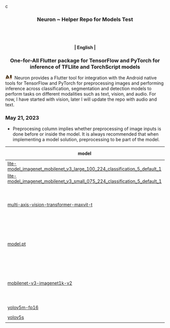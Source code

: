 c<h3 align="center">
    <p>
        <b>Neuron ~ Helper Repo for Models Test</b> 
    <p>
</h3>
  <br/>
  <br/>
<h4 align="center">
    <p>
       | <b>English</b> |
    <p>
</h4>

<h3 align="center">
    <p>One-for-All Flutter package for TensorFlow and PyTorch for inference of TFLlite and TorchScript models</p>
</h3>


<img src="./logo.png" width="20" style="margin-right: 5px;"/> Neuron provides a Flutter tool for integration with the Android native tools for TensorFlow and PyTorch for preprocessing images and performing inference across classification, segmentation and detection models to perform tasks on different modalities such as text, vision, and audio.
For now, I have started with vision, later I will update the repo with audio and text.


### May 21, 2023
* Preprocesing column implies whether preprocessing of image inputs is done before or inside the model. It is always recommended that when implementing a model solution, preprocessing to be part of the model.

| model                                                                                                                |task  | framework |file_type | normalization | preprocessing | image size | model size | tested |
|----------------------------------------------------------------------------------------------------------------------|------|------|--------|-----------|------|-----|-------|-------|
| [lite-model_imagenet_mobilenet_v3_large_100_224_classification_5_default_1](https://tfhub.dev/google/lite-model/imagenet/mobilenet_v3_large_100_224/classification/5/default/1) | classification | <img src="./tensorflow.png" width="20"> | tflite | [0, 1] |before | 224 | 21MB | :white_check_mark: |
| [lite-model_imagenet_mobilenet_v3_small_075_224_classification_5_default_1](https://tfhub.dev/google/lite-model/imagenet/mobilenet_v3_small_075_224/classification/5/default/1)                                                               |classification | <img src="./tensorflow.png" width="20"> | tflite | [0, 1] | before | 224 | 7.8MB | :white_check_mark: |
|[multi-axis-vision-transformer-maxvit-t](https://pytorch.org/vision/stable/models/generated/torchvision.models.maxvit_t.html#torchvision.models.MaxVit_T_Weights) | classification | <img src="./pytorch.png" width="20"> | pytorch | [0, 1]<br>Normalization<br>mean=[0.485, 0.456, 0.406]<br>std=[0.229, 0.224, 0.225] | before | 224 | 55MB(quantized, scripted) |:x:|
| [model.pt](https://github.com/pytorch/android-demo-app/blob/master/HelloWorldApp/app/src/main/assets/model.pt) | classification | <img src="./pytorch.png" width="20"> | pytorch | [0, 1]<br>Normalization<br>mean=[0.485, 0.456, 0.406]<br>std=[0.229, 0.224, 0.225] | before | 224 | 19.4MB | :white_check_mark: |
| [mobilenet-v3-imagenet1k-v2](https://pytorch.org/vision/stable/models/generated/torchvision.models.mobilenet_v3_large.html#torchvision.models.MobileNet_V3_Large_Weights) | classification |  <img src="./pytorch.png" width="20"> | pytorch | [0, 1]<br>Normalization<br>mean=[0.485, 0.456, 0.406]<br>std=[0.229, 0.224, 0.225] | before | 224 (central crop) | 14MB (quantized, scripted) | :x: |
| [yolov5m-fp16](https://github.com/Marvin-desmond/Spoon-Knife/releases/download/v1.0/yolov5m-fp16.tflite) | detection | <img src="./tensorflow.png" width="20"> | tflite | [0, 1] | before | 640 | 40.5MB | :white_check_mark: |
| [yolov5s](https://github.com/pytorch/android-demo-app/blob/master/ObjectDetection/README.md) | detection | <img src="./pytorch.png" width="20"> | pytorch | [0, 1] | before | 640 | 30MB | :white_check_mark: |


